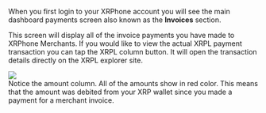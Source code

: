 When you first login to your XRPhone account you will see the main dashboard payments screen also known as the **Invoices** section.

This screen will display all of the invoice payments you have made to XRPhone Merchants. If you would like to view the actual XRPL payment transaction you can tap the XRPL column button. It will open the transaction details directly on the XRPL explorer site.

<img src="https://files.readme.io/78b2bcc-Screen_Shot_2022-07-23_at_4.11.39_PM.png" class="border" />
<div class="caption">Notice the amount column. All of the amounts show in red color. This means that the amount was debited from your XRP wallet since you made a payment for a merchant invoice.</div>
